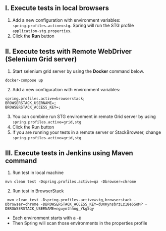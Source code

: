 ## I. Execute tests in local browsers
1. Add a new configuration with environment variables: `spring.profiles.active=stg`. Spring will run the STG profile `application-stg.properties`. 
2. Click the **Run** button


## II. Execute tests with Remote WebDriver (Selenium Grid server)
1. Start selenium grid server by using the **Docker** command below.

```shell
docker-compose up
```


2. Add a new configuration with environment variables: 
   
```shell
spring.profiles.active=browserstack;
BROWSERSTACK_USERNAME=;
BROWSERSTACK_ACCESS_KEY=;
```
3. You can combine run STG environment in remote Grid server by using `spring.profiles.active=grid,stg`
3. Click the Run button
4. If you are running your tests in a remote server or StackBrowser, change `spring.profiles.active=grid,stg`

## III. Execute tests in Jenkins using Maven command
1. Run test in local machine
```shell
mvn clean test -Dspring.profiles.active=qa -Dbrowser=chrome
```
2. Run test in BrowserStack
```shell
 mvn clean test -Dspring.profiles.active=stg,browserstack -Dbrowser=chrome -DBROWSERSTACK_ACCESS_KEY=dUXKynsbrzLz18e6SoMP -DBROWSERSTACK_USERNAME=nguynthhng_Ykg5qy
```

- Each environment starts with a `-D`
- Then Spring will scan those environments in the properties profile